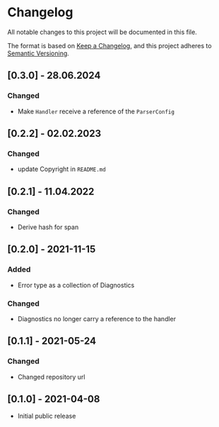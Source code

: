 # Changelog
All notable changes to this project will be documented in this file.

The format is based on [Keep a Changelog](https://keepachangelog.com/en/1.0.0/),
and this project adheres to [Semantic Versioning](https://semver.org/spec/v2.0.0.html).

## [0.3.0] - 28.06.2024

### Changed
- Make `Handler` receive a reference of the `ParserConfig`

## [0.2.2] - 02.02.2023

### Changed
- update Copyright in `README.md`

## [0.2.1] - 11.04.2022

### Changed
- Derive hash for span

## [0.2.0] - 2021-11-15

### Added
- Error type as a collection of Diagnostics

### Changed
- Diagnostics no longer carry a reference to the handler

## [0.1.1] - 2021-05-24

### Changed
- Changed repository url

## [0.1.0] - 2021-04-08

- Initial public release
